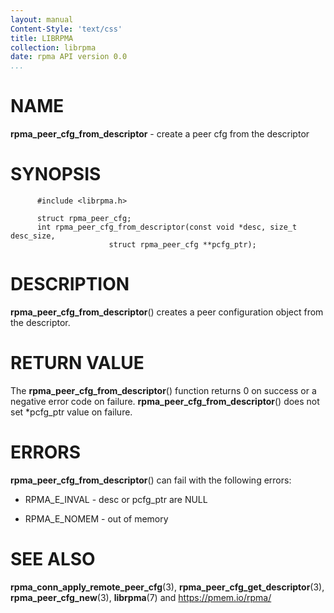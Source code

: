 ```yaml
---
layout: manual
Content-Style: 'text/css'
title: LIBRPMA
collection: librpma
date: rpma API version 0.0
...
```


[comment]: <> (SPDX-License-Identifier: BSD-3-Clause)
[comment]: <> (Copyright 2020, Intel Corporation)

NAME
====

**rpma\_peer\_cfg\_from\_descriptor** - create a peer cfg from the
descriptor

SYNOPSIS
========

          #include <librpma.h>

          struct rpma_peer_cfg;
          int rpma_peer_cfg_from_descriptor(const void *desc, size_t desc_size,
                          struct rpma_peer_cfg **pcfg_ptr);

DESCRIPTION
===========

**rpma\_peer\_cfg\_from\_descriptor**() creates a peer configuration
object from the descriptor.

RETURN VALUE
============

The **rpma\_peer\_cfg\_from\_descriptor**() function returns 0 on
success or a negative error code on failure.
**rpma\_peer\_cfg\_from\_descriptor**() does not set \*pcfg\_ptr value
on failure.

ERRORS
======

**rpma\_peer\_cfg\_from\_descriptor**() can fail with the following
errors:

-   RPMA\_E\_INVAL - desc or pcfg\_ptr are NULL

-   RPMA\_E\_NOMEM - out of memory

SEE ALSO
========

**rpma\_conn\_apply\_remote\_peer\_cfg**(3),
**rpma\_peer\_cfg\_get\_descriptor**(3), **rpma\_peer\_cfg\_new**(3),
**librpma**(7) and https://pmem.io/rpma/
